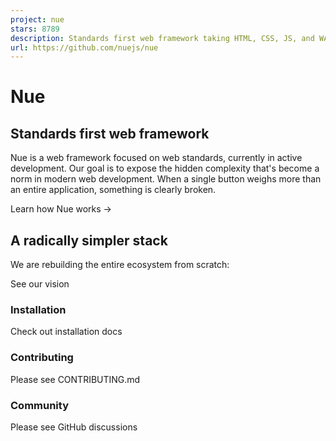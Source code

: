 ```yaml
---
project: nue
stars: 8789
description: Standards first web framework taking HTML, CSS, JS, and WASM to their peak
url: https://github.com/nuejs/nue
---
```


Nue   
======

Standards first web framework
-----------------------------

Nue is a web framework focused on web standards, currently in active development. Our goal is to expose the hidden complexity that's become a norm in modern web development. When a single button weighs more than an entire application, something is clearly broken.

Learn how Nue works →

A radically simpler stack
-------------------------

We are rebuilding the entire ecosystem from scratch:

See our vision

### Installation

Check out installation docs

### Contributing

Please see CONTRIBUTING.md

### Community

Please see GitHub discussions
